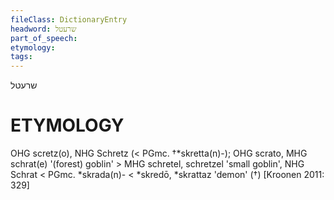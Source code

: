```yaml
---
fileClass: DictionaryEntry
headword: שרעטל
part_of_speech: 
etymology: 
tags: 
---
```

שרעטל

ETYMOLOGY
===========
OHG scretz(o), NHG Schretz (< PGmc. †*skretta(n)-); OHG scrato, MHG schrat(e) '(forest) goblin' > MHG schretel, schretzel 'small goblin', NHG Schrat < PGmc. *skrada(n)- < *skredō, *skrattaz 'demon' (†)
[Kroonen 2011: 329]